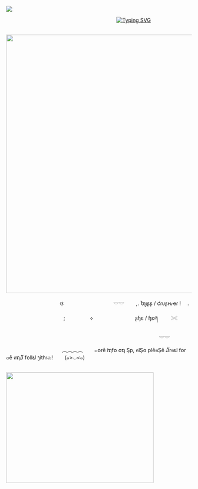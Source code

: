 ![](https://komarev.com/ghpvc/?username=litteryzu&color=b2b8c2&style=plastic&label=◡+STALKERS)


 
&nbsp; &nbsp; &nbsp; &nbsp; &nbsp; &nbsp; &nbsp; &nbsp; &nbsp; &nbsp; &nbsp; &nbsp; &nbsp; &nbsp; &nbsp; &nbsp; &nbsp; &nbsp; &nbsp; &nbsp;  &nbsp; &nbsp; &nbsp; &nbsp; &nbsp; &nbsp; &nbsp; &nbsp; &nbsp; &nbsp; &nbsp; &nbsp; &nbsp; &nbsp; &nbsp; &nbsp; &nbsp; &nbsp;  [![Typing SVG](https://readme-typing-svg.demolab.com?font=Fira+Code&pause=1000&color=D7DBD2&width=500&lines=you+are+my+jackpot.;oh%2C+gun+exploded+sorry+gang)](https://git.io/typing-svg)

 
&nbsp; &nbsp; &nbsp; &nbsp; &nbsp; &nbsp; &nbsp; &nbsp; &nbsp; &nbsp; &nbsp; &nbsp; &nbsp; &nbsp; &nbsp; &nbsp; &nbsp; &nbsp; &nbsp; &nbsp;<img src="https://github.com/user-attachments/assets/b69de2c3-0eb0-4c76-a059-73e6110ef9e5"
class="fr-fic fr-dib" width="900" height="700.712"></p>


 



&nbsp; &nbsp; &nbsp; &nbsp; &nbsp; &nbsp; &nbsp; &nbsp; &nbsp; &nbsp; &nbsp; &nbsp; &nbsp; &nbsp; &nbsp; &nbsp; &nbsp; &nbsp; &nbsp;ଓ 　 　　 　 　　 　　 𓎟𓎟         　　,. Ⴆʅιʂʂ / ƈɾυʂԋҽɾ  !　  .  

 　
 &nbsp; &nbsp; &nbsp; &nbsp; &nbsp; &nbsp; &nbsp; &nbsp; &nbsp; &nbsp; &nbsp; &nbsp; &nbsp; &nbsp; &nbsp; &nbsp; &nbsp; &nbsp;; &nbsp; &nbsp; &nbsp; &nbsp; &nbsp; &nbsp; &nbsp; &nbsp; ⟡ 　 　　　 　　 　ʂɧɛ / ɧɛཞ  　　 𓏵　

　  &nbsp; &nbsp; &nbsp; &nbsp; &nbsp; &nbsp; &nbsp; &nbsp; &nbsp; &nbsp; &nbsp; &nbsp; &nbsp; &nbsp; &nbsp; &nbsp; &nbsp; &nbsp; &nbsp; &nbsp;&nbsp; &nbsp; &nbsp; &nbsp; &nbsp; &nbsp; &nbsp; &nbsp; &nbsp; &nbsp; &nbsp; &nbsp; &nbsp; &nbsp; &nbsp; &nbsp; &nbsp; &nbsp; &nbsp; &nbsp;   　     　     　     　　 𓎟𓎟       

 &nbsp; &nbsp; &nbsp; &nbsp; &nbsp; &nbsp; &nbsp; &nbsp; &nbsp; &nbsp; &nbsp; &nbsp; &nbsp; &nbsp; &nbsp; &nbsp; &nbsp; &nbsp;　︵︵︵︵　　 ๓໐rē iຖf໐ ໐ຖ Şp, คlŞ໐ plēคŞē ໓rคຟ f໐r ๓ē คຖ໓ f໐llຟ ງithน๖!　　  (๑>◡<๑)



&nbsp; &nbsp; &nbsp; &nbsp; &nbsp; &nbsp; &nbsp; &nbsp; &nbsp; &nbsp; &nbsp; &nbsp; &nbsp; &nbsp; &nbsp; &nbsp; &nbsp; &nbsp; &nbsp; &nbsp; 
&nbsp; &nbsp; &nbsp; &nbsp; &nbsp;  &nbsp; &nbsp; &nbsp; &nbsp;<img src="https://github.com/user-attachments/assets/cfbcf2b5-0546-4791-9c4f-53226b7ec063"
class="fr-fic fr-dib" width="400" height="300.712"></p>


